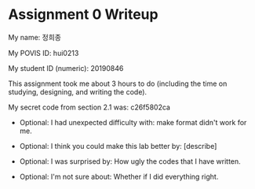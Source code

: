 Assignment 0 Writeup
=============

My name: 정희종

My POVIS ID: hui0213

My student ID (numeric): 20190846

This assignment took me about 3 hours to do (including the time on studying, designing, and writing the code).

My secret code from section 2.1 was: c26f5802ca

- Optional: I had unexpected difficulty with: make format didn't work for me.

- Optional: I think you could make this lab better by: [describe]

- Optional: I was surprised by: How ugly the codes that I have written.

- Optional: I'm not sure about: Whether if I did everything right.
